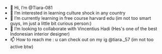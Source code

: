 - 👋 Hi, I’m @Tiara-081
- 👀 I’m interested in learning culture shock in any country
- 🌱 I’m currently learning in free course harvard edu (im not too smart guys, im just a little bit curious person:)
- 💞️ I’m looking to collaborate with Vincentius Hadi (Hes's one of the best Indonesian interior designer)
- 📫 How to reach me : u can check out on my ig @tiara._57 (im not too active btw)

<!---
Tiara-081/Tiara-081 is a ✨ special ✨ repository because its `README.md` (this file) appears on your GitHub profile.
You can click the Preview link to take a look at your changes.
--->
